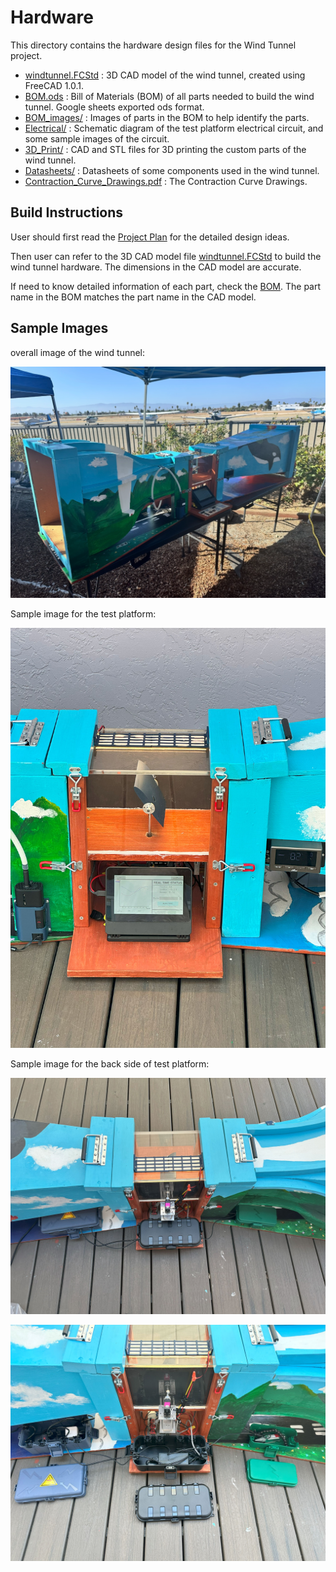 # Hardware

This directory contains the hardware design files for the Wind Tunnel project.

* [windtunnel.FCStd](windtunnel.FCStd) : 3D CAD model of the wind tunnel, created using FreeCAD 1.0.1.
* [BOM.ods](BOM.ods) : Bill of Materials (BOM) of all parts needed to build the wind tunnel. Google sheets exported ods format.
* [BOM_images/](BOM_images/) : Images of parts in the BOM to help identify the parts.
* [Electrical/](Electrical/) : Schematic diagram of the test platform electrical circuit, and some sample images of the circuit.
* [3D_Print/](3D_Print/) : CAD and STL files for 3D printing the custom parts of the wind tunnel.
* [Datasheets/](Datasheets/) : Datasheets of some components used in the wind tunnel.
* [Contraction_Curve_Drawings.pdf](Contraction_Curve_Drawings-desmos.com.pdf) : The Contraction Curve Drawings.


## Build Instructions

User should first read the [Project Plan](../docs/Project_Plan.md) for the detailed design ideas.

Then user can refer to the 3D CAD model file [windtunnel.FCStd](windtunnel.FCStd) to build the wind tunnel hardware. The dimensions in the CAD model are accurate.

If need to know detailed information of each part, check the [BOM](BOM.ods). The part name in the BOM matches the part name in the CAD model.

## Sample Images

overall image of the wind tunnel:

![wind tunnel](../docs/_images/WindTunnel_image.png)

Sample image for the test platform:

![test platform](../docs/_images/product1.jpg)

Sample image for the back side of test platform:

![test platform back](../docs/_images/product2.jpg)

![test platform back1](../docs/_images/product3.jpg)